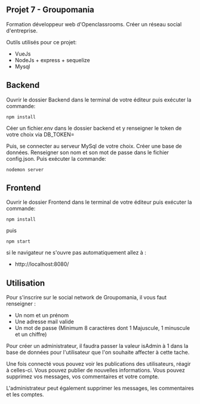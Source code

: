 ## Projet 7 - Groupomania

Formation développeur web d'Openclassrooms.
Créer un réseau social d'entreprise.

Outils utilisés pour ce projet:

- VueJs
- NodeJs + express + sequelize
- Mysql


## Backend

Ouvrir le dossier Backend dans le terminal de votre éditeur puis exécuter la commande:

    npm install

Céer un fichier.env dans le dossier backend et y renseigner le token de votre choix via DB_TOKEN= 

Puis, se connecter au serveur MySql de votre choix.
Créer une base de données. Renseigner son nom et son mot de passe dans le fichier config.json. Puis exécuter la commande:

    nodemon server


 ## Frontend

Ouvrir le dossier Frontend dans le terminal de votre éditeur puis exécuter la commande:

    npm install

puis

    npm start

si le navigateur ne s'ouvre pas automatiquement allez à :

- http://localhost:8080/


## Utilisation

Pour s'inscrire sur le social network de Groupomania, il vous faut renseigner :

- Un nom et un prénom
- Une adresse mail valide
- Un mot de passe (Minimum 8 caractères dont 1 Majuscule, 1 minuscule et un chiffre)


Pour créer un administrateur, il faudra passer la valeur isAdmin à 1 dans la base de données pour l'utilisateur que l'on souhaite affecter à cette tache.

Une fois connecté vous pouvez voir les publications des utilisateurs, réagir à celles-ci. Vous pouvez publier de nouvelles informations.
Vous pouvez supprimez vos messages, vos commentaires et votre compte.

L'administrateur peut également supprimer les messages, les commentaires et les comptes.
